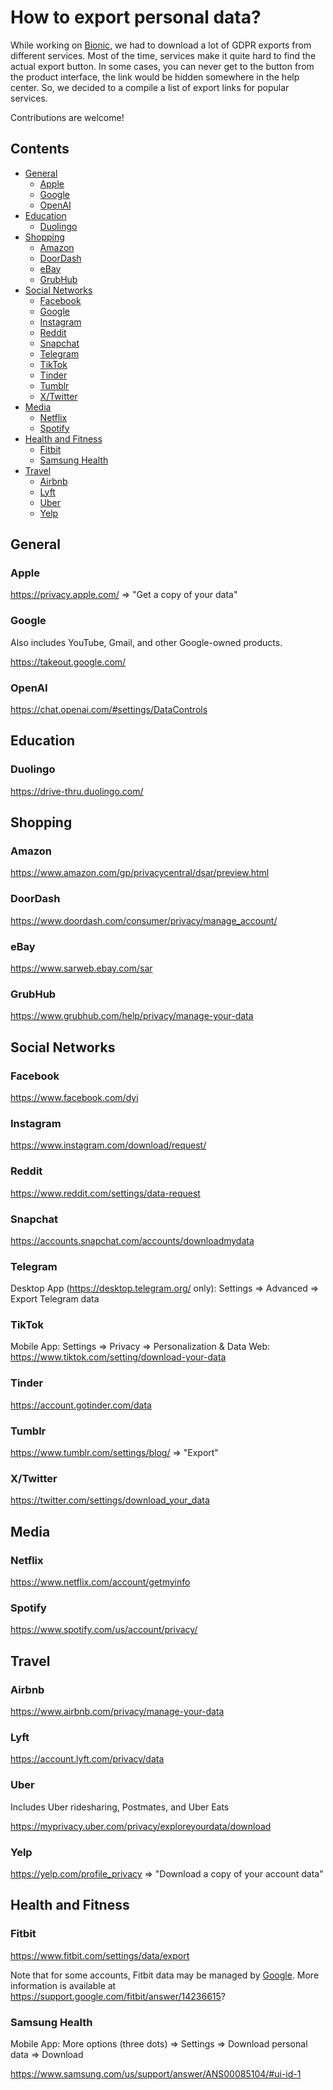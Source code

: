 # How to export personal data?

While working on [Bionic](https://github.com/bionic-dev/bionic), we had to download a lot of GDPR exports from different services. Most of the time, services make it quite hard to find the actual export button. In some cases, you can never get to the button from the product interface, the link would be hidden somewhere in the help center. So, we decided to a compile a list of export links for popular services.

Contributions are welcome!

## Contents

- [General](#general)
  - [Apple](#apple)
  - [Google](#google)
  - [OpenAI](#openai)
- [Education](#education)
  - [Duolingo](#duolingo)
- [Shopping](#shopping)
  - [Amazon](#amazon)
  - [DoorDash](#doordash)
  - [eBay](#ebay)
  - [GrubHub](#grubhub)
- [Social Networks](#social-networks)
  - [Facebook](#facebook)
  - [Google](#google)
  - [Instagram](#instagram)
  - [Reddit](#reddit)
  - [Snapchat](#snapchat)
  - [Telegram](#telegram)
  - [TikTok](#tiktok)
  - [Tinder](#tinder)
  - [Tumblr](#tumblr)
  - [X/Twitter](#x/twitter)
- [Media](#media)
  - [Netflix](#netflix)
  - [Spotify](#spotify)
- [Health and Fitness](#health-and-fitness)
  - [Fitbit](#fitbit)
  - [Samsung Health](#samsung-health)
- [Travel](#travel)
  - [Airbnb](#airbnb)
  - [Lyft](#lyft)
  - [Uber](#uber)
  - [Yelp](#yelp)

## General

### Apple

https://privacy.apple.com/ => "Get a copy of your data"

### Google

Also includes YouTube, Gmail, and other Google-owned products.

https://takeout.google.com/

### OpenAI

https://chat.openai.com/#settings/DataControls

## Education

### Duolingo

https://drive-thru.duolingo.com/

## Shopping

### Amazon

https://www.amazon.com/gp/privacycentral/dsar/preview.html

### DoorDash

https://www.doordash.com/consumer/privacy/manage_account/

### eBay

https://www.sarweb.ebay.com/sar

### GrubHub

https://www.grubhub.com/help/privacy/manage-your-data

## Social Networks

### Facebook

https://www.facebook.com/dyi

### Instagram

https://www.instagram.com/download/request/

### Reddit

https://www.reddit.com/settings/data-request

### Snapchat

https://accounts.snapchat.com/accounts/downloadmydata

### Telegram

Desktop App (https://desktop.telegram.org/ only): Settings => Advanced => Export Telegram data 

### TikTok

Mobile App: Settings => Privacy => Personalization & Data
Web: https://www.tiktok.com/setting/download-your-data

### Tinder

https://account.gotinder.com/data

### Tumblr

https://www.tumblr.com/settings/blog/ => "Export"

### X/Twitter

https://twitter.com/settings/download_your_data

## Media

### Netflix

https://www.netflix.com/account/getmyinfo

### Spotify

https://www.spotify.com/us/account/privacy/

## Travel

### Airbnb

https://www.airbnb.com/privacy/manage-your-data

### Lyft

https://account.lyft.com/privacy/data

### Uber

Includes Uber ridesharing, Postmates, and Uber Eats

https://myprivacy.uber.com/privacy/exploreyourdata/download

### Yelp

https://yelp.com/profile_privacy => "Download a copy of your account data"

## Health and Fitness

### Fitbit

https://www.fitbit.com/settings/data/export

Note that for some accounts, Fitbit data may be managed by [Google](#google). More information is available at https://support.google.com/fitbit/answer/14236615?

### Samsung Health

Mobile App: More options (three dots) => Settings => Download personal data => Download

https://www.samsung.com/us/support/answer/ANS00085104/#ui-id-1